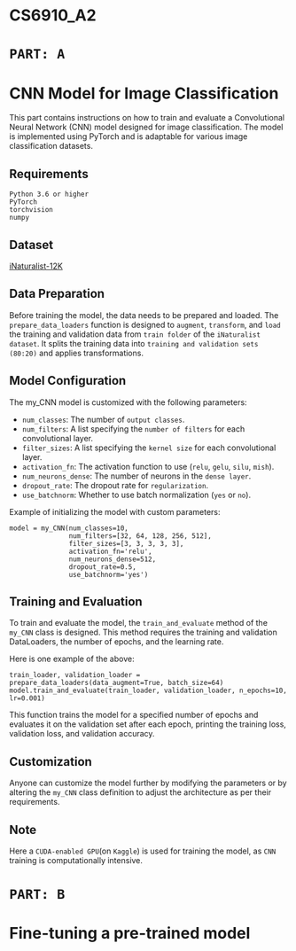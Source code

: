 # CS6910_A2
# ```PART: A```

# CNN Model for Image Classification
This part contains instructions on how to train and evaluate a Convolutional Neural Network (CNN) model designed for image classification. The model is implemented using PyTorch and is adaptable for various image classification datasets.

## Requirements
    Python 3.6 or higher
    PyTorch
    torchvision
    numpy

## Dataset
[iNaturalist-12K](https://www.kaggle.com/datasets/aryanpandey1109/inaturalist12k)


## Data Preparation
Before training the model, the data needs to be prepared and loaded. The ```prepare_data_loaders``` function is designed to ```augment```, ```transform```, and ```load``` the training and validation data from ```train folder``` of the ```iNaturalist dataset```. It splits the training data into ```training and validation sets (80:20)``` and applies transformations.

## Model Configuration
The my_CNN model is customized with the following parameters:

- ```num_classes```: The number of ```output classes```.
- ```num_filters```: A list specifying the ```number of filters``` for each convolutional layer.
- ```filter_sizes```: A list specifying the ```kernel size``` for each convolutional layer.
- ```activation_fn```: The activation function to use (```relu```, ```gelu```, ```silu```, ```mish```).
- ```num_neurons_dense```: The number of neurons in the ```dense layer```.
- ```dropout_rate```: The dropout rate for ```regularization```.
- ```use_batchnorm```: Whether to use batch normalization (```yes``` or ```no```).

Example of initializing the model with custom parameters:
    
    model = my_CNN(num_classes=10,
                   num_filters=[32, 64, 128, 256, 512],
                   filter_sizes=[3, 3, 3, 3, 3],
                   activation_fn='relu',
                   num_neurons_dense=512,
                   dropout_rate=0.5,
                   use_batchnorm='yes')
                   
## Training and Evaluation
To train and evaluate the model, the ```train_and_evaluate``` method of the ```my_CNN``` class is designed. This method requires the training and validation DataLoaders, the number of epochs, and the learning rate.

Here is one example of the above:

    train_loader, validation_loader = prepare_data_loaders(data_augment=True, batch_size=64)
    model.train_and_evaluate(train_loader, validation_loader, n_epochs=10, lr=0.001)
    
This function trains the model for a specified number of epochs and evaluates it on the validation set after each epoch, printing the training loss, validation loss, and validation accuracy.

## Customization
Anyone can customize the model further by modifying the parameters or by altering the ```my_CNN``` class definition to adjust the architecture as per their requirements.

## Note
Here a ```CUDA-enabled GPU```(on ```Kaggle```) is used for training the model, as ```CNN``` training is computationally intensive.


# ```PART: B```
# Fine-tuning a pre-trained model
